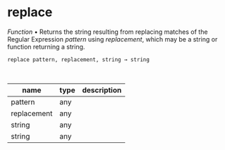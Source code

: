 # replace

_Function_ &bull; Returns the string resulting from replacing matches of the Regular Expression _pattern_ using _replacement_, which may be a string or function returning a string.

<pre><code>replace pattern, replacement, string &rarr; string</code></pre>
<br>

| name | type | description |
|------|------|-------------|
|pattern|any||
|replacement|any||
|string|any||
|string|any||



